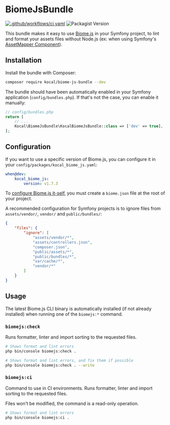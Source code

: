 # BiomeJsBundle

[![.github/workflows/ci.yaml](https://github.com/Kocal/BiomeJsBundle/actions/workflows/ci.yaml/badge.svg)](https://github.com/Kocal/BiomeJsBundle/actions/workflows/ci.yaml)
![Packagist Version](https://img.shields.io/packagist/v/kocal/biome-js-bundle)

This bundle makes it easy to use [Biome.js](https://biomejs.dev/) in your Symfony project,
to lint and format your assets files without Node.js
(ex: when using Symfony's [AssetMapper Component](https://symfony.com/doc/current/frontend/asset_mapper.html)).

## Installation

Install the bundle with Composer:

```bash
composer require kocal/biome-js-bundle --dev
```

The bundle should have been automatically enabled in your Symfony application (`config/bundles.php`). 
If that's not the case, you can enable it manually:

```php
// config/bundles.php
return [
    // ...
    Kocal\BiomeJsBundle\KocalBiomeJsBundle::class => ['dev' => true],
];
```

## Configuration

If you want to use a specific version of Biome.js, you can configure it in your `config/packages/kocal_biome_js.yaml`:

```yaml
when@dev:
    kocal_biome_js:
        version: v1.7.3
```

To [configure Biome.js it-self](https://biomejs.dev/reference/configuration), you must create a `biome.json` file at the root of your project.

A recommended configuration for Symfony projects is to ignore files from `assets/vendor/`, `vendor/` and `public/bundles/`:
```json
{
    "files": {
        "ignore": [
            "assets/vendor/*",
            "assets/controllers.json",
            "composer.json",
            "public/assets/*",
            "public/bundles/*",
            "var/cache/*",
            "vendor/*"
        ]
    }
}
```

## Usage

The latest Biome.js CLI binary is automatically installed (if not already installed) when running one of the `biomejs:*` command.

### `biomejs:check`

Runs formatter, linter and import sorting to the requested files.

```bash
# Shows format and lint errors
php bin/console biomejs:check .

# Shows format and lint errors, and fix them if possible
php bin/console biomejs:check . --write
```

### `biomejs:ci`

Command to use in CI environments. Runs formatter, linter and import sorting to the requested files.

Files won't be modified, the command is a read-only operation.

```bash
# Shows format and lint errors
php bin/console biomejs:ci .
```
